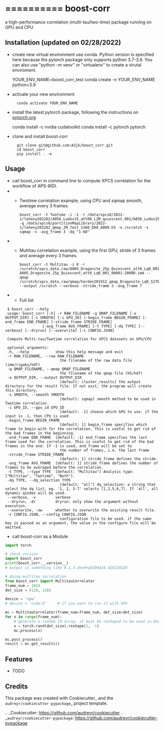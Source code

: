 ==========
boost-corr
==========






a high-performance correlation (multi-tau/two-time) package running on GPU and CPU

Installation (updated on 02/28/2022)
--------
* create new virtual environment use conda. Python version is specified here because the pytorch package only supports python 3.7-3.9. You can also use "python -m venv" or "virtualenv" to create a virutal enviroment.

	YOUR_ENV_NAME=boost_corr_test
        conda create -n YOUR_ENV_NAME python=3.9 

* activate your new environment
        
        conda activate YOUR_ENV_NAME

* install the latest pytorch package, following the instructions on [pytorch.org](https://pytorch.org/get-started/locally/)
	
	conda install -c nvidia cudatoolkit
	conda install -c pytorch pytorch 

* clone and install boost-corr
        
        git clone git@github.com:AZjk/boost_corr.git
        cd boost_corr
        pip install . -e 


Usage
--------
* call boost_corr in command line to compute XPCS correlation for the workflow of APS-8IDI.
* * Twotime correlation example, using CPU and sqmap smooth, average every 3 frames.

        boost_corr -t Twotime -i -1 -r /data/xpcs8/2022-1/leheny202202/A056_Ludox15_att00_L2M_quiescent_001/A056_Ludox15_att00_L2M_quiescent_001_001..h5 -q /data/xpcs8/partitionMapLibrary/2022-1/leheny202202_qmap_2M_Test_S360_D60_A009.h5 -o /scratch -s sqmap -v -avg_frame 3 -dq "1-60"

* * Multitau correlation example, using the first GPU, stride of 3 frames and average every 3 frames.
    
        boost_corr -t Multitau -i 0 -r /scratch/xpcs_data_raw/A005_Dragonite_25p_Quiescent_att0_Lq0_001/ A005_Dragonite_25p_Quiescent_att0_Lq0_001_00001-20000.imm --qmap /scratch/xpcs_data_raw/qmap/harden201912_qmap_Dragonite_Lq0_S270_D54.h5 --output /scratch --verbose -stride_frame 3 -avg_frame 7
    
* * Full list

```
 $ boost_corr --help
 usage: boost_corr [-h] -r RAW_FILENAME -q QMAP_FILENAME [-o OUTPUT_DIR] [-s SMOOTH] [-i GPU_ID] [-begin_frame BEGIN_FRAME] [-end_frame END_FRAME] [-stride_frame STRIDE_FRAME]
                 [-avg_frame AVG_FRAME] [-t TYPE] [-dq TYPE] [--verbose] [--dryrun] [--overwrite] [-c CONFIG.JSON]

 Compute Multi-tau/Twotime correlation for XPCS datasets on GPU/CPU

 optional arguments:
 -h, --help            show this help message and exit
 -r RAW_FILENAME, --raw RAW_FILENAME
                         the filename of the raw data file (imm/rigaku/hdf)
 -q QMAP_FILENAME, --qmap QMAP_FILENAME
                         the filename of the qmap file (h5/hdf)
 -o OUTPUT_DIR, --output OUTPUT_DIR
                         [default: cluster_results] the output directory for the result file. If not exit, the program will create this directory.
 -s SMOOTH, --smooth SMOOTH
                         [default: sqmap] smooth method to be used in Twotime correlation.
 -i GPU_ID, --gpu_id GPU_ID
                         [default: -1] choose which GPU to use. if the input is -1, then CPU is used
 -begin_frame BEGIN_FRAME
                         [default: 1] begin_frame specifies which frame to begin with for the correlation. This is useful to get rid of the bad frames in the beginning.
 -end_frame END_FRAME  [default: -1] end_frame specifies the last frame used for the correlation. This is useful to get rid of the bad frames in the end. If -1 is used, end_frame will be set to
                         the number of frames, i.e. the last frame
 -stride_frame STRIDE_FRAME
                         [default: 1] stride_frame defines the stride.
 -avg_frame AVG_FRAME  [default: 1] stride_frame defines the number of frames to be averaged before the correlation.
 -t TYPE, --type TYPE  [default: "Multitau"] Analysis type: ["Multitau", "Twotime", "Both"].
 -dq TYPE, --dq_selection TYPE
                         [default: "all"] dq_selection: a string that select the dq list, eg. '1, 2, 5-7' selects [1,2,5,6,7]. If 'all', all dynamic qindex will be used.
 --verbose, -v         verbose
 --dryrun, -dr         dryrun: only show the argument without execution.
 --overwrite, -ow      whether to overwrite the existing result file.
 -c CONFIG.JSON, --config CONFIG.JSON
                         configuration file to be used. if the same key is passed as an argument, the value in the configure file will be omitted.      
```


* call boost-corr as a Module

```python
import torch

# check version
import boost_corr
print(boost_corr.__version__)
# output is something like 0.1.3.dev0+g5204424.d20220228

# doing multitau correlation
from boost_corr import MultitauCorrelator
frame_num = 1024
det_size = (128, 128)

device = 'cpu'
# device = 'cuda:0'     # if you want to run it with GPU

mc = MultitauCorrelator(frame_num=frame_num, det_size=det_size)
for n in range(frame_num):
    # generate a random 2d array; it must be reshaped to be used in boost-corr
    x = torch.rand(det_size).reshape(1, -1)
    mc.process(x)

mc.post_process()
result = mc.get_results()
```


Features
--------

* TODO

Credits
-------

This package was created with Cookiecutter_ and the `audreyr/cookiecutter-pypackage`_ project template.

.. _Cookiecutter: https://github.com/audreyr/cookiecutter
.. _`audreyr/cookiecutter-pypackage`: https://github.com/audreyr/cookiecutter-pypackage

